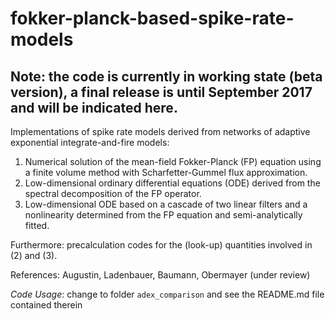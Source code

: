 # fokker-planck-based-spike-rate-models

## Note: the code is currently in working state (beta version), a final release is until September 2017 and will be indicated here.

Implementations of spike rate models derived from networks of adaptive exponential integrate-and-fire models:

1. Numerical solution of the mean-field Fokker-Planck (FP) equation using a finite volume method with Scharfetter-Gummel flux approximation.
2. Low-dimensional ordinary differential equations (ODE) derived from the spectral decomposition of the FP operator. 
3. Low-dimensional ODE based on a cascade of two linear filters and a nonlinearity determined from the FP equation and semi-analytically fitted.

Furthermore: precalculation codes for the (look-up) quantities involved in (2) and (3).

References: Augustin, Ladenbauer, Baumann, Obermayer (under review)

_Code Usage_: change to folder `adex_comparison` and see the README.md file contained therein
